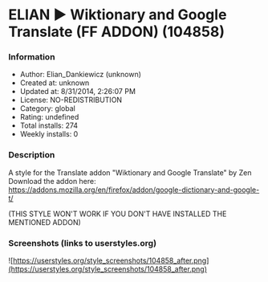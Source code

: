 # ELIAN ► Wiktionary and Google Translate (FF ADDON) (104858)

### Information
- Author: Elian_Dankiewicz (unknown)
- Created at: unknown
- Updated at: 8/31/2014, 2:26:07 PM
- License: NO-REDISTRIBUTION
- Category: global
- Rating: undefined
- Total installs: 274
- Weekly installs: 0


### Description
A style for the Translate addon "Wiktionary and Google Translate" by Zen
Download the addon here:
https://addons.mozilla.org/en/firefox/addon/google-dictionary-and-google-t/

(THIS STYLE WON'T WORK IF YOU DON'T HAVE INSTALLED THE MENTIONED ADDON)


### Screenshots (links to userstyles.org)
![https://userstyles.org/style_screenshots/104858_after.png](https://userstyles.org/style_screenshots/104858_after.png)


